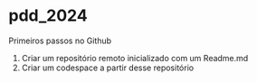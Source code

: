 # pdd_2024

Primeiros passos no Github

1. Criar um repositório remoto inicializado com um Readme.md
2. Criar um codespace a partir desse repositório